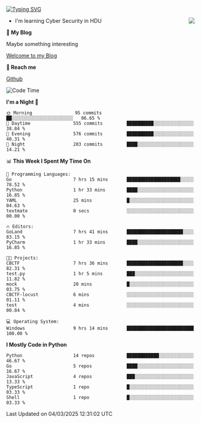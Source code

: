 [![Typing SVG](https://readme-typing-svg.herokuapp.com?font=Fira+Code&pause=1000&random=false&width=450&height=60&lines=Hello+%F0%9F%91%8B%F0%9F%8F%BB;I'm+JBNRZ)](https://git.io/typing-svg)

<a href="#">
  <img align="right" src="https://github-readme-stats.vercel.app/api?username=JBNRZ&show_icons=true&bg_color=15,f2f7fd,E0EAFC" />
</a>

- I'm learning Cyber Security in HDU

 **🌱 My Blog**

Maybe something interesting

[Welcome to my Blog](https://jbnrz.com.cn/)

 **💬 Reach me** 

[Github](https://github.com/JBNRZ)


<!--START_SECTION:waka-->
![Code Time](http://img.shields.io/badge/Code%20Time-1%2C008%20hrs%2014%20mins-blue)

**I'm a Night 🦉** 

```text
🌞 Morning                95 commits          ██░░░░░░░░░░░░░░░░░░░░░░░   06.65 % 
🌆 Daytime                555 commits         ██████████░░░░░░░░░░░░░░░   38.84 % 
🌃 Evening                576 commits         ██████████░░░░░░░░░░░░░░░   40.31 % 
🌙 Night                  203 commits         ████░░░░░░░░░░░░░░░░░░░░░   14.21 % 
```


📊 **This Week I Spent My Time On** 

```text
💬 Programming Languages: 
Go                       7 hrs 15 mins       ████████████████████░░░░░   78.52 % 
Python                   1 hr 33 mins        ████░░░░░░░░░░░░░░░░░░░░░   16.85 % 
YAML                     25 mins             █░░░░░░░░░░░░░░░░░░░░░░░░   04.63 % 
textmate                 0 secs              ░░░░░░░░░░░░░░░░░░░░░░░░░   00.00 % 

🔥 Editors: 
GoLand                   7 hrs 41 mins       █████████████████████░░░░   83.15 % 
PyCharm                  1 hr 33 mins        ████░░░░░░░░░░░░░░░░░░░░░   16.85 % 

🐱‍💻 Projects: 
CBCTF                    7 hrs 36 mins       █████████████████████░░░░   82.31 % 
test.py                  1 hr 5 mins         ███░░░░░░░░░░░░░░░░░░░░░░   11.82 % 
mock                     20 mins             █░░░░░░░░░░░░░░░░░░░░░░░░   03.75 % 
CBCTF-locust             6 mins              ░░░░░░░░░░░░░░░░░░░░░░░░░   01.11 % 
test                     4 mins              ░░░░░░░░░░░░░░░░░░░░░░░░░   00.84 % 

💻 Operating System: 
Windows                  9 hrs 14 mins       █████████████████████████   100.00 % 
```

**I Mostly Code in Python** 

```text
Python                   14 repos            ████████████░░░░░░░░░░░░░   46.67 % 
Go                       5 repos             ████░░░░░░░░░░░░░░░░░░░░░   16.67 % 
JavaScript               4 repos             ███░░░░░░░░░░░░░░░░░░░░░░   13.33 % 
TypeScript               1 repo              █░░░░░░░░░░░░░░░░░░░░░░░░   03.33 % 
Shell                    1 repo              █░░░░░░░░░░░░░░░░░░░░░░░░   03.33 % 
```




 Last Updated on 04/03/2025 12:31:02 UTC
<!--END_SECTION:waka-->
